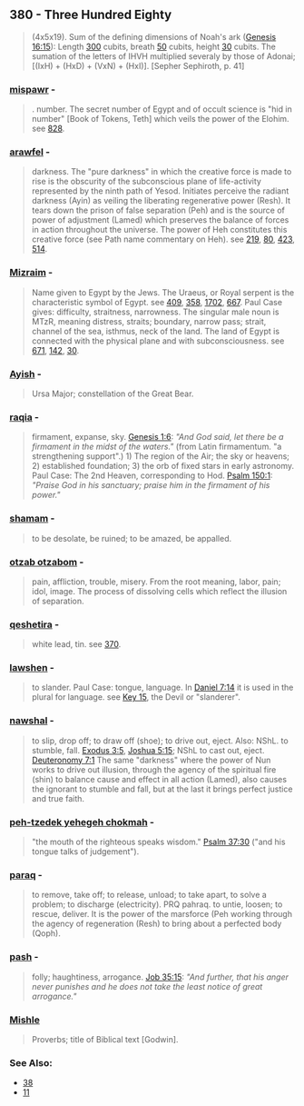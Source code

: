 ## 380 - Three Hundred Eighty
> (4x5x19). Sum of the defining dimensions of Noah's ark ([Genesis 16:15](http://biblehub.com//.htm)): Length [300](300) cubits, breath [50](50) cubits, height [30](30) cubits. The sumation of the letters of IHVH multiplied severaly by those of Adonai; [(IxH) + (HxD) + (VxN) + (HxI)]. [Sepher Sephiroth, p. 41]

### [mispawr](/keys/MSPR) - 
>. number. The secret number of Egypt and of occult science is "hid in number" [Book of Tokens, Teth] which veils the power of the Elohim. see [828](828).

### [arawfel](/keys/ORPL) - 
> darkness. The "pure darkness" in which the creative force is made to rise is the obscurity of the subconscious plane of life-activity represented by the ninth path of Yesod. Initiates perceive the radiant darkness (Ayin) as veiling the liberating regenerative power (Resh). It tears down the prison of false separation (Peh) and is the source of power of adjustment (Lamed) which preserves the balance of forces in action throughout the universe. The power of Heh constitutes this creative force (see Path name commentary on Heh). see [219](219), [80](80), [423](423), [514](514).

### [Mizraim](/keys/MTzRIM) - 
> Name given to Egypt by the Jews. The Uraeus, or Royal serpent is the characteristic symbol of Egypt. see [409](409), [358](358), [1702](1702), [667](667). Paul Case gives: difficulty, straitness, narrowness. The singular male noun is MTzR, meaning distress, straits; boundary, narrow pass; strait, channel of the sea, isthmus, neck of the land. The land of Egypt is connected with the physical plane and with subconsciousness. see [671](671), [142](142), [30](30).

### [Ayish](/keys/OISh) - 
> Ursa Major; constellation of the Great Bear.

### [raqia](/keys/RQIO) - 
> firmament, expanse, sky. [Genesis 1:6](http://biblehub.com//.htm): *"And God said, let there be a firmament in the midst of the waters."* (from Latin firmamentum. "a strengthening support".) 1) The region of the Air; the sky or heavens; 2) established foundation; 3) the orb of fixed stars in early astronomy. Paul Case: The 2nd Heaven, corresponding to Hod. [Psalm 150:1](http://biblehub.com//.htm): *"Praise God in his sanctuary; praise him in the firmament of his power."*

### [shamam](/keys/ShMM) - 
> to be desolate, be ruined; to be amazed, be appalled.

### [otzab otzabom](/keys/OTzB.OTzBVN) - 
> pain, affliction, trouble, misery. From the root meaning, labor, pain; idol, image. The process of dissolving cells which reflect the illusion of separation.

### [qeshetira](/keys/QSThIRA) - 
> white lead, tin. see [370](370).

### [lawshen](/keys/LShN) - 
> to slander. Paul Case: tongue, language. In [Daniel 7:14](http://biblehub.com//.htm) it is used in the plural for language. see [Key 15](15), the Devil or "slanderer".

### [nawshal](/keys/NShL) - 
> to slip, drop off; to draw off (shoe); to drive out, eject. Also: NShL. to stumble, fall. [Exodus 3:5](http://biblehub.com//.htm), [Joshua 5:15](http://biblehub.com//.htm); NShL to cast out, eject. [Deuteronomy 7:1](http://biblehub.com//.htm) The same "darkness" where the power of Nun works to drive out illusion, through the agency of the spiritual fire (shin) to balance cause and effect in all action (Lamed), also causes the ignorant to stumble and fall, but at the last it brings perfect justice and true faith.

### [peh-tzedek yehegeh chokmah](/keys/PI-TzDQ.IHGH.ChKMH) - 
> "the mouth of the righteous speaks wisdom." [Psalm 37:30](http://biblehub.com//.htm) ("and his tongue talks of judgement").

### [paraq](/keys/PRQ) - 
> to remove, take off; to release, unload; to take apart, to solve a problem; to discharge (electricity). PRQ pahraq. to untie, loosen; to rescue, deliver. It is the power of the marsforce (Peh working through the agency of regeneration (Resh) to bring about a perfected body (Qoph).

### [pash](/keys/PSh) - 
> folly; haughtiness, arrogance. [Job 35:15](http://biblehub.com//.htm): *"And further, that his anger never punishes and he does not take the least notice of great arrogance."*

### [Mishle](/keys/MShLI)
> Proverbs; title of Biblical text [Godwin].

### See Also:

- [38](38)
- [11](11)